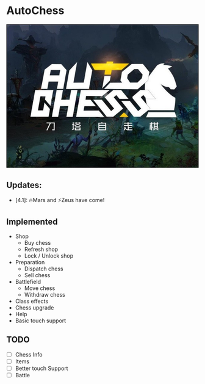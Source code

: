 # AutoChess

![AutoChess](src/assets/autochess.jpg)

## Updates:

- [4.1]: 🔥Mars and ⚡️Zeus have come!

## Implemented

- Shop
  - Buy chess
  - Refresh shop
  - Lock / Unlock shop
- Preparation
  - Dispatch chess
  - Sell chess
- Battlefield
  - Move chess
  - Withdraw chess
- Class effects
- Chess upgrade
- Help
- Basic touch support

## TODO

- [ ] Chess Info
- [ ] Items
- [ ] Better touch Support
- [ ] Battle